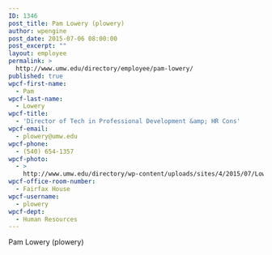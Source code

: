 ```yaml
---
ID: 1346
post_title: Pam Lowery (plowery)
author: wpengine
post_date: 2015-07-06 08:00:00
post_excerpt: ""
layout: employee
permalink: >
  http://www.umw.edu/directory/employee/pam-lowery/
published: true
wpcf-first-name:
  - Pam
wpcf-last-name:
  - Lowery
wpcf-title:
  - 'Director of Tech in Professional Development &amp; HR Cons'
wpcf-email:
  - plowery@umw.edu
wpcf-phone:
  - (540) 654-1357
wpcf-photo:
  - >
    http://www.umw.edu/directory/wp-content/uploads/sites/4/2015/07/Lowery-Pam10.jpg
wpcf-office-room-number:
  - Fairfax House
wpcf-username:
  - plowery
wpcf-dept:
  - Human Resources
---
```

Pam Lowery (plowery)